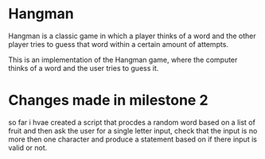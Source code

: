 # Hangman
Hangman is a classic game in which a player thinks of a word and the other player tries to guess that word within a certain amount of attempts.

This is an implementation of the Hangman game, where the computer thinks of a word and the user tries to guess it. 

# Changes made in milestone 2

so far i hvae created a script that procdes a random word based on a list of fruit and then ask the user for a single letter input, check that the input is no more then one character and produce a statement based on if there input is valid or not. 
